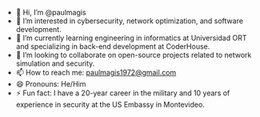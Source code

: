 - 👋 Hi, I’m @paulmagis
- 👀 I’m interested in cybersecurity, network optimization, and software development.
- 🌱 I’m currently learning engineering in informatics at Universidad ORT and specializing in back-end development at CoderHouse.
- 💞️ I’m looking to collaborate on open-source projects related to network simulation and security.
- 📫 How to reach me: paulmagis1972@gmail.com
- 😄 Pronouns: He/Him
- ⚡ Fun fact: I have a 20-year career in the military and 10 years of experience in security at the US Embassy in Montevideo.

<!---
paulmagis/paulmagis is a ✨ special ✨ repository because its `README.md` (this file) appears on your GitHub profile.
You can click the Preview link to take a look at your changes.
--->
